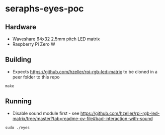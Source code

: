 # seraphs-eyes-poc

## Hardware
- Waveshare 64x32 2.5mm pitch LED matrix
- Raspberry Pi Zero W

## Building
- Expects https://github.com/hzeller/rpi-rgb-led-matrix to be cloned in a peer folder to this repo

```
make
```

## Running
- Disable sound module first - see https://github.com/hzeller/rpi-rgb-led-matrix/tree/master?tab=readme-ov-file#bad-interaction-with-sound

```
sudo ./eyes
```
